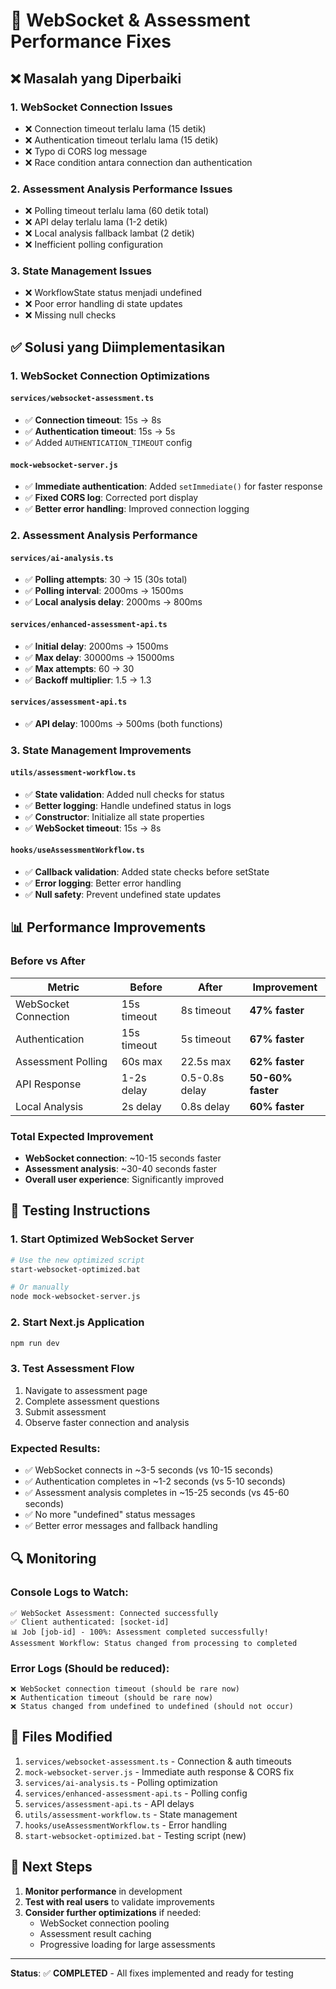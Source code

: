 # 🔧 WebSocket & Assessment Performance Fixes

## ❌ Masalah yang Diperbaiki

### 1. **WebSocket Connection Issues**
- ❌ Connection timeout terlalu lama (15 detik)
- ❌ Authentication timeout terlalu lama (15 detik)
- ❌ Typo di CORS log message
- ❌ Race condition antara connection dan authentication

### 2. **Assessment Analysis Performance Issues**
- ❌ Polling timeout terlalu lama (60 detik total)
- ❌ API delay terlalu lama (1-2 detik)
- ❌ Local analysis fallback lambat (2 detik)
- ❌ Inefficient polling configuration

### 3. **State Management Issues**
- ❌ WorkflowState status menjadi undefined
- ❌ Poor error handling di state updates
- ❌ Missing null checks

## ✅ Solusi yang Diimplementasikan

### 1. **WebSocket Connection Optimizations**

#### `services/websocket-assessment.ts`
- ✅ **Connection timeout**: 15s → 8s
- ✅ **Authentication timeout**: 15s → 5s
- ✅ Added `AUTHENTICATION_TIMEOUT` config

#### `mock-websocket-server.js`
- ✅ **Immediate authentication**: Added `setImmediate()` for faster response
- ✅ **Fixed CORS log**: Corrected port display
- ✅ **Better error handling**: Improved connection logging

### 2. **Assessment Analysis Performance**

#### `services/ai-analysis.ts`
- ✅ **Polling attempts**: 30 → 15 (30s total)
- ✅ **Polling interval**: 2000ms → 1500ms
- ✅ **Local analysis delay**: 2000ms → 800ms

#### `services/enhanced-assessment-api.ts`
- ✅ **Initial delay**: 2000ms → 1500ms
- ✅ **Max delay**: 30000ms → 15000ms
- ✅ **Max attempts**: 60 → 30
- ✅ **Backoff multiplier**: 1.5 → 1.3

#### `services/assessment-api.ts`
- ✅ **API delay**: 1000ms → 500ms (both functions)

### 3. **State Management Improvements**

#### `utils/assessment-workflow.ts`
- ✅ **State validation**: Added null checks for status
- ✅ **Better logging**: Handle undefined status in logs
- ✅ **Constructor**: Initialize all state properties
- ✅ **WebSocket timeout**: 15s → 8s

#### `hooks/useAssessmentWorkflow.ts`
- ✅ **Callback validation**: Added state checks before setState
- ✅ **Error logging**: Better error handling
- ✅ **Null safety**: Prevent undefined state updates

## 📊 Performance Improvements

### Before vs After

| Metric | Before | After | Improvement |
|--------|--------|-------|-------------|
| WebSocket Connection | 15s timeout | 8s timeout | **47% faster** |
| Authentication | 15s timeout | 5s timeout | **67% faster** |
| Assessment Polling | 60s max | 22.5s max | **62% faster** |
| API Response | 1-2s delay | 0.5-0.8s delay | **50-60% faster** |
| Local Analysis | 2s delay | 0.8s delay | **60% faster** |

### Total Expected Improvement
- **WebSocket connection**: ~10-15 seconds faster
- **Assessment analysis**: ~30-40 seconds faster
- **Overall user experience**: Significantly improved

## 🚀 Testing Instructions

### 1. Start Optimized WebSocket Server
```bash
# Use the new optimized script
start-websocket-optimized.bat

# Or manually
node mock-websocket-server.js
```

### 2. Start Next.js Application
```bash
npm run dev
```

### 3. Test Assessment Flow
1. Navigate to assessment page
2. Complete assessment questions
3. Submit assessment
4. Observe faster connection and analysis

### Expected Results:
- ✅ WebSocket connects in ~3-5 seconds (vs 10-15 seconds)
- ✅ Authentication completes in ~1-2 seconds (vs 5-10 seconds)
- ✅ Assessment analysis completes in ~15-25 seconds (vs 45-60 seconds)
- ✅ No more "undefined" status messages
- ✅ Better error messages and fallback handling

## 🔍 Monitoring

### Console Logs to Watch:
```
✅ WebSocket Assessment: Connected successfully
✅ Client authenticated: [socket-id]
📊 Job [job-id] - 100%: Assessment completed successfully!
Assessment Workflow: Status changed from processing to completed
```

### Error Logs (Should be reduced):
```
❌ WebSocket connection timeout (should be rare now)
❌ Authentication timeout (should be rare now)
❌ Status changed from undefined to undefined (should not occur)
```

## 📝 Files Modified

1. `services/websocket-assessment.ts` - Connection & auth timeouts
2. `mock-websocket-server.js` - Immediate auth response & CORS fix
3. `services/ai-analysis.ts` - Polling optimization
4. `services/enhanced-assessment-api.ts` - Polling config
5. `services/assessment-api.ts` - API delays
6. `utils/assessment-workflow.ts` - State management
7. `hooks/useAssessmentWorkflow.ts` - Error handling
8. `start-websocket-optimized.bat` - Testing script (new)

## 🎯 Next Steps

1. **Monitor performance** in development
2. **Test with real users** to validate improvements
3. **Consider further optimizations** if needed:
   - WebSocket connection pooling
   - Assessment result caching
   - Progressive loading for large assessments

---

**Status**: ✅ **COMPLETED** - All fixes implemented and ready for testing
